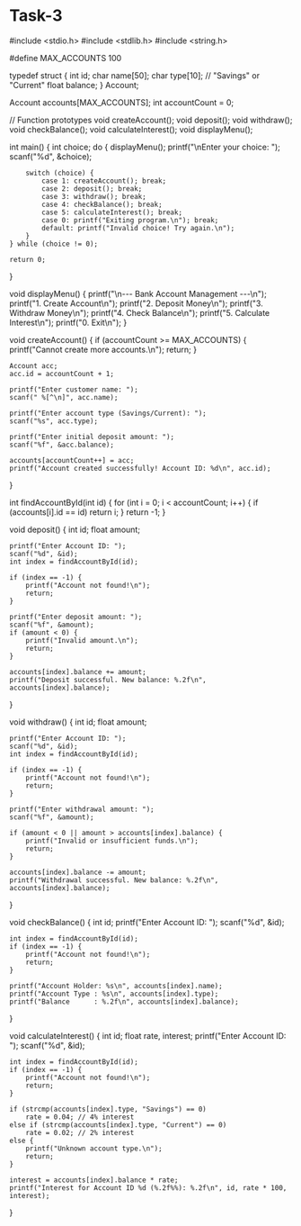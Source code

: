 # Task-3
#include <stdio.h>
#include <stdlib.h>
#include <string.h>

#define MAX_ACCOUNTS 100

typedef struct {
    int id;
    char name[50];
    char type[10]; // "Savings" or "Current"
    float balance;
} Account;

Account accounts[MAX_ACCOUNTS];
int accountCount = 0;

// Function prototypes
void createAccount();
void deposit();
void withdraw();
void checkBalance();
void calculateInterest();
void displayMenu();

int main() {
    int choice;
    do {
        displayMenu();
        printf("\nEnter your choice: ");
        scanf("%d", &choice);

        switch (choice) {
            case 1: createAccount(); break;
            case 2: deposit(); break;
            case 3: withdraw(); break;
            case 4: checkBalance(); break;
            case 5: calculateInterest(); break;
            case 0: printf("Exiting program.\n"); break;
            default: printf("Invalid choice! Try again.\n");
        }
    } while (choice != 0);

    return 0;
}

void displayMenu() {
    printf("\n--- Bank Account Management ---\n");
    printf("1. Create Account\n");
    printf("2. Deposit Money\n");
    printf("3. Withdraw Money\n");
    printf("4. Check Balance\n");
    printf("5. Calculate Interest\n");
    printf("0. Exit\n");
}

void createAccount() {
    if (accountCount >= MAX_ACCOUNTS) {
        printf("Cannot create more accounts.\n");
        return;
    }

    Account acc;
    acc.id = accountCount + 1;

    printf("Enter customer name: ");
    scanf(" %[^\n]", acc.name);

    printf("Enter account type (Savings/Current): ");
    scanf("%s", acc.type);

    printf("Enter initial deposit amount: ");
    scanf("%f", &acc.balance);

    accounts[accountCount++] = acc;
    printf("Account created successfully! Account ID: %d\n", acc.id);
}

int findAccountById(int id) {
    for (int i = 0; i < accountCount; i++) {
        if (accounts[i].id == id)
            return i;
    }
    return -1;
}

void deposit() {
    int id;
    float amount;

    printf("Enter Account ID: ");
    scanf("%d", &id);
    int index = findAccountById(id);

    if (index == -1) {
        printf("Account not found!\n");
        return;
    }

    printf("Enter deposit amount: ");
    scanf("%f", &amount);
    if (amount < 0) {
        printf("Invalid amount.\n");
        return;
    }

    accounts[index].balance += amount;
    printf("Deposit successful. New balance: %.2f\n", accounts[index].balance);
}

void withdraw() {
    int id;
    float amount;

    printf("Enter Account ID: ");
    scanf("%d", &id);
    int index = findAccountById(id);

    if (index == -1) {
        printf("Account not found!\n");
        return;
    }

    printf("Enter withdrawal amount: ");
    scanf("%f", &amount);

    if (amount < 0 || amount > accounts[index].balance) {
        printf("Invalid or insufficient funds.\n");
        return;
    }

    accounts[index].balance -= amount;
    printf("Withdrawal successful. New balance: %.2f\n", accounts[index].balance);
}

void checkBalance() {
    int id;
    printf("Enter Account ID: ");
    scanf("%d", &id);

    int index = findAccountById(id);
    if (index == -1) {
        printf("Account not found!\n");
        return;
    }

    printf("Account Holder: %s\n", accounts[index].name);
    printf("Account Type : %s\n", accounts[index].type);
    printf("Balance      : %.2f\n", accounts[index].balance);
}

void calculateInterest() {
    int id;
    float rate, interest;
    printf("Enter Account ID: ");
    scanf("%d", &id);

    int index = findAccountById(id);
    if (index == -1) {
        printf("Account not found!\n");
        return;
    }

    if (strcmp(accounts[index].type, "Savings") == 0)
        rate = 0.04; // 4% interest
    else if (strcmp(accounts[index].type, "Current") == 0)
        rate = 0.02; // 2% interest
    else {
        printf("Unknown account type.\n");
        return;
    }

    interest = accounts[index].balance * rate;
    printf("Interest for Account ID %d (%.2f%%): %.2f\n", id, rate * 100, interest);
}
